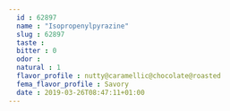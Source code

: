 ```yaml
---
  id : 62897
  name : "Isopropenylpyrazine"
  slug : 62897
  taste : 
  bitter : 0
  odor : 
  natural : 1
  flavor_profile : nutty@caramellic@chocolate@roasted
  fema_flavor_profile : Savory
  date : 2019-03-26T08:47:11+01:00
---
```



